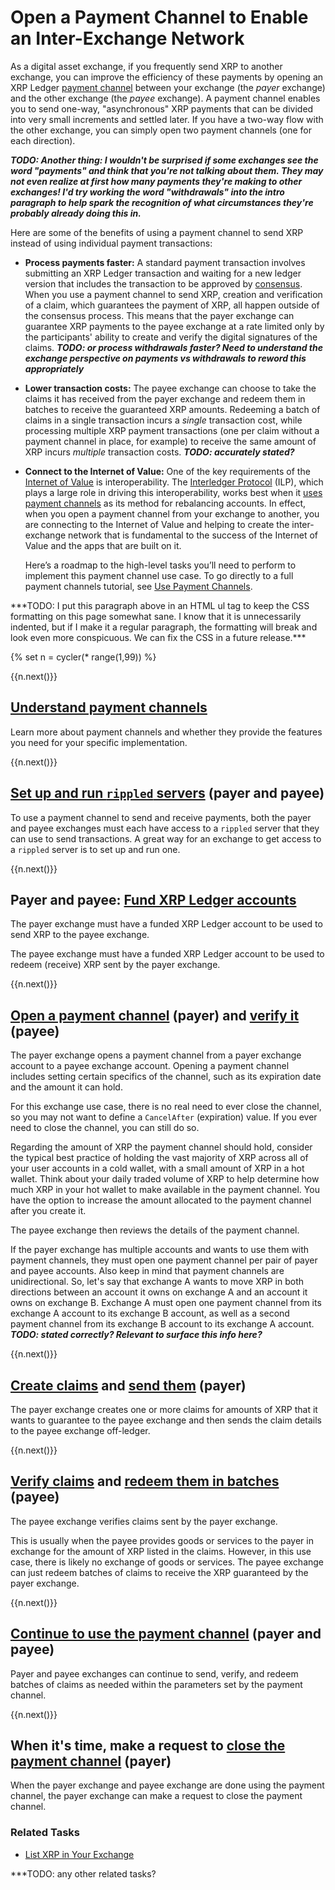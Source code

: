 # Open a Payment Channel to Enable an Inter-Exchange Network

As a digital asset exchange, if you frequently send XRP to another exchange, you can improve the efficiency of these payments by opening an XRP Ledger [payment channel](payment-channels.html) between your exchange (the _payer_ exchange) and the other exchange (the _payee_ exchange). A payment channel enables you to send one-way, "asynchronous" XRP payments that can be divided into very small increments and settled later. If you have a two-way flow with the other exchange, you can simply open two payment channels (one for each direction).

***TODO: Another thing: I wouldn't be surprised if some exchanges see the word "payments" and think that you're not talking about them. They may not even realize at first how many payments they're making to other exchanges! I'd try working the word "withdrawals" into the intro paragraph to help spark the recognition of what circumstances they're probably already doing this in.***

Here are some of the benefits of using a payment channel to send XRP instead of using individual payment transactions:

- **Process payments faster:** A standard payment transaction involves submitting an XRP Ledger transaction and waiting for a new ledger version that includes the transaction to be approved by [consensus](https://developers.ripple.com/consensus.html). When you use a payment channel to send XRP, creation and verification of a claim, which guarantees the payment of XRP, all happen outside of the consensus process. This means that the payer exchange can guarantee XRP payments to the payee exchange at a rate limited only by the participants' ability to create and verify the digital signatures of the claims. ***TODO: or process withdrawals faster? Need to understand the exchange perspective on payments vs withdrawals to reword this appropriately***

- **Lower transaction costs:** The payee exchange can choose to take the claims it has received from the payer exchange and redeem them in batches to receive the guaranteed XRP amounts. Redeeming a batch of claims in a single transaction incurs a _single_ transaction cost, while processing multiple XRP payment transactions (one per claim without a payment channel in place, for example) to receive the same amount of XRP incurs _multiple_ transaction costs. ***TODO: accurately stated?***

- **Connect to the Internet of Value:** One of the key requirements of the [Internet of Value](https://ripple.com/insights/the-internet-of-value-what-it-means-and-how-it-benefits-everyone/) is interoperability. The [Interledger Protocol](https://interledger.org/) (ILP), which plays a large role in driving this interoperability, works best when it [uses payment channels](https://interledger.org/rfcs/0027-interledger-protocol-4) as its method for rebalancing accounts. In effect, when you open a payment channel from your exchange to another, you are connecting to the Internet of Value and helping to create the inter-exchange network that is fundamental to the success of the Internet of Value and the apps that are built on it.

<ul>Here’s a roadmap to the high-level tasks you’ll need to perform to implement this payment channel use case. To go directly to a full payment channels tutorial, see <a href="use-payment-channels.html">Use Payment Channels</a>.</ul> ***TODO: I put this paragraph above in an HTML ul tag to keep the CSS formatting on this page somewhat sane. I know that it is unnecessarily indented, but if I make it a regular paragraph, the formatting will break and look even more conspicuous. We can fix the CSS in a future release.***

<!-- #{TODO: for the future: per Warren, it would be great to add diagrams for each step in the flow - showing claims and batch redemptions moving through the payment channel}# -->

{% set n = cycler(* range(1,99)) %}


<span class="use-case-step-num">{{n.next()}}</span>
## [Understand payment channels](payment-channels.html)

Learn more about payment channels and whether they provide the features you need for your specific implementation.


<span class="use-case-step-num">{{n.next()}}</span>
## [Set up and run `rippled` servers](manage-the-rippled-server.html) (payer and payee)

To use a payment channel to send and receive payments, both the payer and payee exchanges must each have access to a `rippled` server that they can use to send transactions. A great way for an exchange to get access to a `rippled` server is to set up and run one.


<span class="use-case-step-num">{{n.next()}}</span>
## Payer and payee: [Fund XRP Ledger accounts](accounts.html)

The payer exchange must have a funded XRP Ledger account to be used to send XRP to the payee exchange.

The payee exchange must have a funded XRP Ledger account to be used to redeem (receive) XRP sent by the payer exchange.


<span class="use-case-step-num">{{n.next()}}</span>
## [Open a payment channel](use-payment-channels.html#1-the-payer-creates-a-payment-channel-to-a-particular-recipient) (payer) and [verify it](use-payment-channels.html#2-the-payee-checks-specifics-of-the-payment-channel) (payee)

The payer exchange opens a payment channel from a payer exchange account to a payee exchange account. Opening a payment channel includes setting certain specifics of the channel, such as its expiration date and the amount it can hold.

For this exchange use case, there is no real need to ever close the channel, so you may not want to define a `CancelAfter` (expiration) value. If you ever need to close the channel, you can still do so.

Regarding the amount of XRP the payment channel should hold, consider the typical best practice of holding the vast majority of XRP across all of your user accounts in a cold wallet, with a small amount of XRP in a hot wallet. Think about your daily traded volume of XRP to help determine how much XRP in your hot wallet to make available in the payment channel. You have the option to increase the amount allocated to the payment channel after you create it.

The payee exchange then reviews the details of the payment channel.

If the payer exchange has multiple accounts and wants to use them with payment channels, they must open one payment channel per pair of payer and payee accounts. Also keep in mind that payment channels are unidirectional. So, let's say that exchange A wants to move XRP in both directions between an account it owns on exchange A and an account it owns on exchange B. Exchange A must open one payment channel from its exchange A account to its exchange B account, as well as a second payment channel from its exchange B account to its exchange A account. ***TODO: stated correctly? Relevant to surface this info here?***


<span class="use-case-step-num">{{n.next()}}</span>
## [Create claims](use-payment-channels.html#3-the-payer-creates-one-or-more-signed-claims-for-the-xrp-in-the-channel) and [send them](use-payment-channels.html#4-the-payer-sends-a-claim-to-the-payee-as-payment-for-goods-or-services) (payer)

The payer exchange creates one or more claims for amounts of XRP that it wants to guarantee to the payee exchange and then sends the claim details to the payee exchange off-ledger.


<span class="use-case-step-num">{{n.next()}}</span>
## [Verify claims](use-payment-channels.html#5-the-payee-verifies-the-claims) and [redeem them in batches](use-payment-channels.html#8-when-ready-the-payee-redeems-a-claim-for-the-authorized-amount) (payee)

The payee exchange verifies claims sent by the payer exchange.

This is usually when the payee provides goods or services to the payer in exchange for the amount of XRP listed in the claims. However, in this use case, there is likely no exchange of goods or services. The payee exchange can just redeem batches of claims to receive the XRP guaranteed by the payer exchange.


<span class="use-case-step-num">{{n.next()}}</span>
## [Continue to use the payment channel](use-payment-channels.html#7-repeat-steps-3-6-as-desired) (payer and payee)

Payer and payee exchanges can continue to send, verify, and redeem batches of claims as needed within the parameters set by the payment channel.


<span class="use-case-step-num">{{n.next()}}</span>
## When it's time, make a request to [close the payment channel](use-payment-channels.html#9-when-the-payer-and-payee-are-done-doing-business-the-payer-requests-for-the-channel-to-be-closed) (payer)

When the payer exchange and payee exchange are done using the payment channel, the payer exchange can make a request to close the payment channel.


### Related Tasks

- [List XRP in Your Exchange](list-xrp-in-your-exchange.html)

<!-- #{TODO: jha rebase on master to be able to link to [List Your Exchange on XRP Charts](list-your-exchange-on-xrp-charts.html) }#-->

***TODO: any other related tasks?
